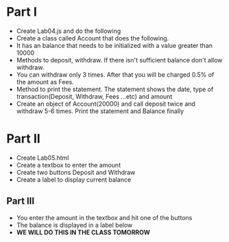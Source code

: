 # Part I
* Create Lab04.js and do the following
* Create a class called Account that does the following.
* It has an balance that needs to be initialized with a value greater than 10000
* Methods to deposit, withdraw. If there isn't sufficient balance don't allow withdraw.
* You can withdraw only 3 times. After that you will be charged 0.5% of the amount as Fees.
* Method to print the statement. The statement shows the date, type of transaction(Deposit, Withdraw, Fees ...etc) and amount
* Create an object of Account(20000) and call deposit twice and withdraw 5-6 times. Print the statement and Balance finally 


# Part II

* Create Lab05.html
* Create a textbox to enter the amount
* Create two buttons Deposit and Withdraw
* Create a label to display current balance


## Part III

* You enter the amount in the textbox and hit one of the buttons
* The balance is displayed in a label below
* __WE WILL DO THIS IN THE CLASS TOMORROW__